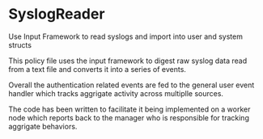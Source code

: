 SyslogReader
============

Use Input Framework to read syslogs and import into user and system structs 

This policy file uses the input framework to digest raw syslog data read from a
text file and converts it into a series of events.

Overall the authentication related events are fed to the general user event handler 
which tracks aggrigate activity across multiplle sources.

The code has been written to facilitate it being implemented on a worker node which 
reports back to the manager who is responsible for tracking aggrigate behaviors.


